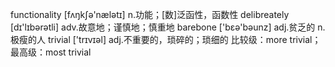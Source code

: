 functionality  [fʌŋkʃə'nælətɪ]	n.功能；[数]泛函性，函数性
delibreately   [dɪ'lɪbərətli]	adv.故意地；谨慎地；慎重地
barebone       ['bɛə'bəunz]	adj.贫乏的 n.极瘦的人
trivial         ['trɪvɪəl]	adj.不重要的，琐碎的；琐细的 比较级：more trivial；最高级：most trivial	 



